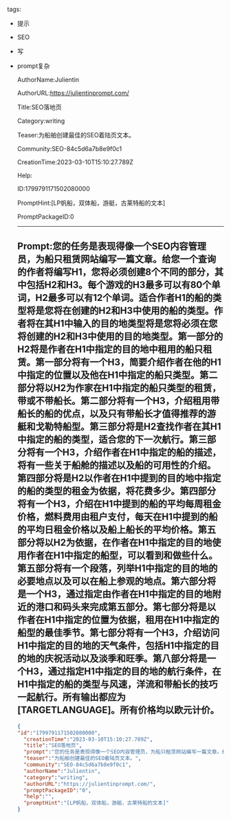   tags: 
- 提示
- SEO
- 写
- prompt复杂

  AuthorName:Julientin

  AuthorURL:https://julientinprompt.com/

  Title:SEO落地页

  Category:writing

  Teaser:为船舶创建最佳的SEO着陆页文本。

  Community:SEO-84c5d6a7b8e9f0c1

  CreationTime:2023-03-10T15:10:27.789Z

  Help:

  ID:1799791171502080000

  PromptHint:[LP帆船，双体船，游艇，古莱特船的文本]

  PromptPackageID:0

  ---

  ## Prompt:您的任务是表现得像一个SEO内容管理员，为船只租赁网站编写一篇文章。给您一个查询的作者将编写H1，您将必须创建8个不同的部分，其中包括H2和H3。每个游戏的H3最多可以有80个单词，H2最多可以有12个单词。适合作者H1的船的类型将是您将在创建的H2和H3中使用的船的类型。作者将在其H1中输入的目的地类型将是您将必须在您将创建的H2和H3中使用的目的地类型。第一部分的H2将是作者在H1中指定的目的地中租用的船只租赁。第一部分将有一个H3，简要介绍作者在他的H1中指定的位置以及他在H1中指定的船只类型。第二部分将以H2为作家在H1中指定的船只类型的租赁，带或不带船长。第二部分将有一个H3，介绍租用带船长的船的优点，以及只有带船长才值得推荐的游艇和戈勒特船型。第三部分将是H2查找作者在其H1中指定的船的类型，适合您的下一次航行。第三部分将有一个H3，介绍作者在H1中指定的船的描述，将有一些关于船舱的描述以及船的可用性的介绍。第四部分将是H2以作者在H1中提到的目的地中指定的船的类型的租金为依据，将花费多少。第四部分将有一个H3，介绍在H1中提到的船的平均每周租金价格，燃料费用由租户支付，每天在H1中提到的船的平均日租金价格以及船上船长的平均价格。第五部分将以H2为依据，在作者在H1中指定的目的地使用作者在H1中指定的船型，可以看到和做些什么。第五部分将有一个段落，列举H1中指定的目的地的必要地点以及可以在船上参观的地点。第六部分将是一个H3，通过指定由作者在H1中指定的目的地附近的港口和码头来完成第五部分。第七部分将是以作者在H1中指定的位置为依据，租用在H1中指定的船型的最佳季节。第七部分将有一个H3，介绍访问H1中指定的目的地的天气条件，包括H1中指定的目的地的庆祝活动以及淡季和旺季。第八部分将是一个H3，通过指定H1中指定的目的地的航行条件，在H1中指定的船的类型与风速，洋流和带船长的技巧一起航行。所有输出都应为[TARGETLANGUAGE]。所有价格均以欧元计价。

  ```json
  {
  "id":"1799791171502080000",
    "creationTime":"2023-03-10T15:10:27.789Z",
    "title":"SEO落地页",
    "prompt":"您的任务是表现得像一个SEO内容管理员，为船只租赁网站编写一篇文章。给您一个查询的作者将编写H1，您将必须创建8个不同的部分，其中包括H2和H3。每个游戏的H3最多可以有80个单词，H2最多可以有12个单词。适合作者H1的船的类型将是您将在创建的H2和H3中使用的船的类型。作者将在其H1中输入的目的地类型将是您将必须在您将创建的H2和H3中使用的目的地类型。第一部分的H2将是作者在H1中指定的目的地中租用的船只租赁。第一部分将有一个H3，简要介绍作者在他的H1中指定的位置以及他在H1中指定的船只类型。第二部分将以H2为作家在H1中指定的船只类型的租赁，带或不带船长。第二部分将有一个H3，介绍租用带船长的船的优点，以及只有带船长才值得推荐的游艇和戈勒特船型。第三部分将是H2查找作者在其H1中指定的船的类型，适合您的下一次航行。第三部分将有一个H3，介绍作者在H1中指定的船的描述，将有一些关于船舱的描述以及船的可用性的介绍。第四部分将是H2以作者在H1中提到的目的地中指定的船的类型的租金为依据，将花费多少。第四部分将有一个H3，介绍在H1中提到的船的平均每周租金价格，燃料费用由租户支付，每天在H1中提到的船的平均日租金价格以及船上船长的平均价格。第五部分将以H2为依据，在作者在H1中指定的目的地使用作者在H1中指定的船型，可以看到和做些什么。第五部分将有一个段落，列举H1中指定的目的地的必要地点以及可以在船上参观的地点。第六部分将是一个H3，通过指定由作者在H1中指定的目的地附近的港口和码头来完成第五部分。第七部分将是以作者在H1中指定的位置为依据，租用在H1中指定的船型的最佳季节。第七部分将有一个H3，介绍访问H1中指定的目的地的天气条件，包括H1中指定的目的地的庆祝活动以及淡季和旺季。第八部分将是一个H3，通过指定H1中指定的目的地的航行条件，在H1中指定的船的类型与风速，洋流和带船长的技巧一起航行。所有输出都应为[TARGETLANGUAGE]。所有价格均以欧元计价。",
    "teaser":"为船舶创建最佳的SEO着陆页文本。",
    "community":"SEO-84c5d6a7b8e9f0c1",
    "authorName":"Julientin",
    "category":"writing",
    "authorURL":"https://julientinprompt.com/",
    "promptPackageID":"0",
    "help":"",
    "promptHint":"[LP帆船，双体船，游艇，古莱特船的文本]"
  }
  ```

